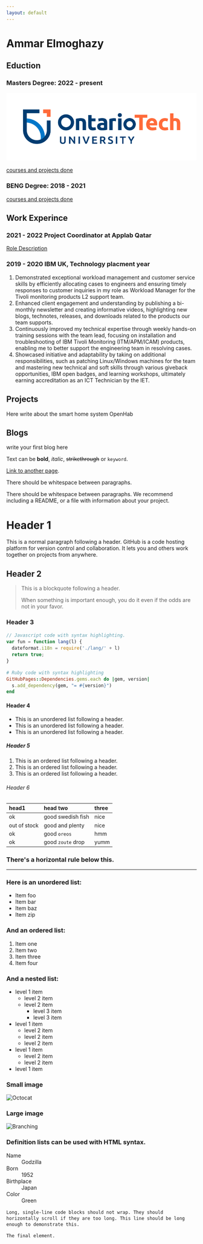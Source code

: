 ```yaml
---
layout: default
---
```


# Ammar Elmoghazy 

## Eduction

### Masters Degree: 2022 - present 
![OTU logo](assets/images/OntarioTechUniversity_Primary_Colour_RGB_150ppi.png)

[courses and projects done](masters.html)

### BENG Degree: 2018 - 2021
[courses and projects done](beng.html)


## Work Experince
### 2021 - 2022 Project Coordinator at Applab Qatar
[Role Description](applab.html)

### 2019 - 2020 IBM UK, Technology placment year
1. Demonstrated exceptional workload management and customer service skills by efficiently allocating cases to engineers and ensuring timely responses to customer inquiries in my role as Workload Manager for the Tivoli monitoring products L2 support team.
2. Enhanced client engagement and understanding by publishing a bi-monthly newsletter and creating informative videos, highlighting new blogs, technotes, releases, and downloads related to the products our team supports.
3. Continuously improved my technical expertise through weekly hands-on training sessions with the team lead, focusing on installation and troubleshooting of IBM Tivoli Monitoring (ITM/APM/ICAM) products, enabling me to better support the engineering team in resolving cases.
4. Showcased initiative and adaptability by taking on additional responsibilities, such as patching Linux/Windows machines for the team and mastering new technical and soft skills through various giveback opportunities, IBM open badges, and learning workshops, ultimately earning accreditation as an ICT Technician by the IET.



## Projects
Here write about the smart home system OpenHab





## Blogs

write your first blog here 










Text can be **bold**, _italic_, ~~strikethrough~~ or `keyword`.

[Link to another page](./another-page.html).

There should be whitespace between paragraphs.

There should be whitespace between paragraphs. We recommend including a README, or a file with information about your project.

# Header 1

This is a normal paragraph following a header. GitHub is a code hosting platform for version control and collaboration. It lets you and others work together on projects from anywhere.

## Header 2

> This is a blockquote following a header.
>
> When something is important enough, you do it even if the odds are not in your favor.

### Header 3

```js
// Javascript code with syntax highlighting.
var fun = function lang(l) {
  dateformat.i18n = require('./lang/' + l)
  return true;
}
```

```ruby
# Ruby code with syntax highlighting
GitHubPages::Dependencies.gems.each do |gem, version|
  s.add_dependency(gem, "= #{version}")
end
```

#### Header 4

*   This is an unordered list following a header.
*   This is an unordered list following a header.
*   This is an unordered list following a header.

##### Header 5

1.  This is an ordered list following a header.
2.  This is an ordered list following a header.
3.  This is an ordered list following a header.

###### Header 6

| head1        | head two          | three |
|:-------------|:------------------|:------|
| ok           | good swedish fish | nice  |
| out of stock | good and plenty   | nice  |
| ok           | good `oreos`      | hmm   |
| ok           | good `zoute` drop | yumm  |

### There's a horizontal rule below this.

* * *

### Here is an unordered list:

*   Item foo
*   Item bar
*   Item baz
*   Item zip

### And an ordered list:

1.  Item one
1.  Item two
1.  Item three
1.  Item four

### And a nested list:

- level 1 item
  - level 2 item
  - level 2 item
    - level 3 item
    - level 3 item
- level 1 item
  - level 2 item
  - level 2 item
  - level 2 item
- level 1 item
  - level 2 item
  - level 2 item
- level 1 item

### Small image

![Octocat](https://github.githubassets.com/images/icons/emoji/octocat.png)

### Large image

![Branching](https://guides.github.com/activities/hello-world/branching.png)


### Definition lists can be used with HTML syntax.

<dl>
<dt>Name</dt>
<dd>Godzilla</dd>
<dt>Born</dt>
<dd>1952</dd>
<dt>Birthplace</dt>
<dd>Japan</dd>
<dt>Color</dt>
<dd>Green</dd>
</dl>

```
Long, single-line code blocks should not wrap. They should horizontally scroll if they are too long. This line should be long enough to demonstrate this.
```

```
The final element.
```
